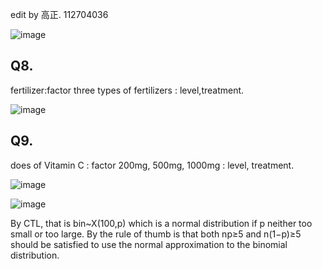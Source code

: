 edit by 高正. 112704036

![image](https://github.com/user-attachments/assets/84cb33d3-0815-43c3-81db-d51f473f8b73)

Q8.
--

fertilizer:factor 
three types of fertilizers : level,treatment.


![image](https://github.com/user-attachments/assets/0e4f3952-ec1c-438d-a96c-7124e9a0802a)

Q9.
--

does of Vitamin C : factor
200mg, 500mg, 1000mg : level, treatment.

![image](https://github.com/user-attachments/assets/9f72d9ba-34d2-41c3-a4d7-59d0ca678a7b)

![image](https://github.com/user-attachments/assets/82f7e86f-e44e-425a-8275-cb3567f3a209)

By CTL, that is bin~X(100,p) which is a normal distribution if p neither too small or too large.
By the rule of thumb is that both np≥5 and n(1−p)≥5 should be satisfied to use the normal approximation to the binomial distribution.
